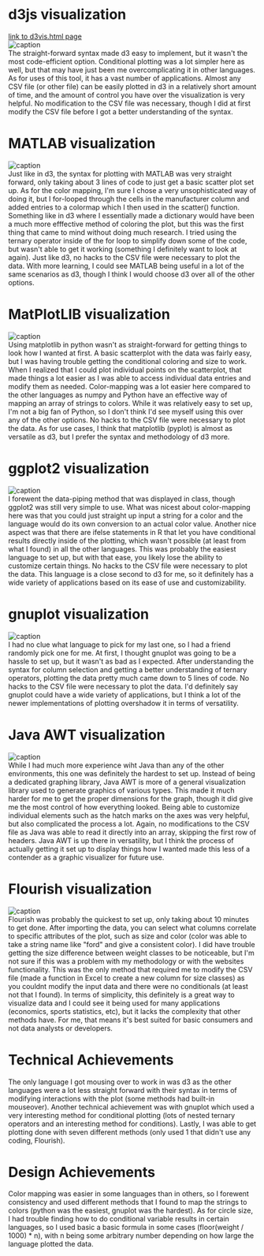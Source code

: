 # d3js visualization
[link to d3vis.html page](https://jacobadamsky.github.io/a2-DataVis-5Ways/code/d3vis.html)
<br>
![caption](img/d3vis.png)
<br>
The straight-forward syntax made d3 easy to implement, but it wasn't the most code-efficient option.
Conditional plotting was a lot simpler here as well, but that may have just been me overcomplicating 
it in other languages. As for uses of this tool, it has a vast number of applications. Almost any CSV
file (or other file) can be easily plotted in d3 in a relatively short amount of time, and the amount
of control you have over the visualization is very helpful. No modification to the CSV file was necessary,
though I did at first modify the CSV file before I got a better understanding of the syntax.

# MATLAB visualization
![caption](img/matlab.png)
<br>
Just like in d3, the syntax for plotting with MATLAB was very straight forward, only taking about 3 lines
of code to just get a basic scatter plot set up. As for the color mapping, I'm sure I chose a very unsophisticated
way of doing it, but I for-looped through the cells in the manufacturer column and added entries to a colormap which
I then used in the scatter() function. Something like in d3 where I essentially made a dictionary would have been a
much more efffective method of coloring the plot, but this was the first thing that came to mind without doing much
research. I tried using the ternary operator inside of the for loop to simplify down some of the code, but wasn't able
to get it working (something I definitely want to look at again). Just like d3, no hacks to the CSV file were necessary
to plot the data. With more learning, I could see MATLAB being useful in a lot of the same scenarios as d3, though I 
think I would choose d3 over all of the other options.

# MatPlotLIB visualization
![caption](img/matplotlib.png)
<br>
Using matplotlib in python wasn't as straight-forward for getting things to look how I wanted at first. A basic scatterplot
with the data was fairly easy, but I was having trouble getting the conditional coloring and size to work. When I realized
that I could plot individual points on the scatterplot, that made things a lot easier as I was able to access individual
data entries and modify them as needed. Color-mapping was a lot easier here compared to the other languages as numpy and
Python have an effective way of mapping an array of strings to colors. While it was relatively easy to set up, I'm not a big
fan of Python, so I don't think I'd see myself using this over any of the other options. No hacks to the CSV file were necessary
to plot the data. As for use cases, I think that matplotlib (pyplot) is almost as versatile as d3, but I prefer the syntax and 
methodology of d3 more.

# ggplot2 visualization
![caption](img/ggplot2.PNG)
<br>
I forewent the data-piping method that was displayed in class, though ggplot2 was still very simple to use. What was nicest about
color-mapping here was that you could just straight up input a string for a color and the language would do its own conversion to 
an actual color value. Another nice aspect was that there are ifelse statements in R that let you have conditional results directly
inside of the plotting, which wasn't possible (at least from what I found) in all the other languages. This was probably the easiest
language to set up, but with that ease, you likely lose the ability to customize certain things. No hacks to the CSV file were necessary
to plot the data. This language is a close second to d3 for me, so it definitely has a wide variety of applications based on its ease 
of use and customizability.

# gnuplot visualization
![caption](img/gnuplot.png)
<br>
I had no clue what language to pick for my last one, so I had a friend randomly pick one for me. At first, I thought gnuplot was going
to be a hassle to set up, but it wasn't as bad as I expected. After understanding the syntax for column selection and getting a better
understanding of ternary operators, plotting the data pretty much came down to 5 lines of code. No hacks to the CSV file were necessary
to plot the data. I'd definitely say gnuplot could have a wide variety of applications, but I think a lot of the newer implementations
of plotting overshadow it in terms of versatility.

# Java AWT visualization
![caption](img/java-awt.png)
<br>
While I had much more experience wiht Java than any of the other environments, this one was definitely the hardest to set up. Instead of
being a dedicated graphing library, Java AWT is more of a general visualization library used to generate graphics of various types. This
made it much harder for me to get the proper dimensions for the graph, though it did give me the most control of how everything looked.
Being able to customize individual elements such as the hatch marks on the axes was very helpful, but also complicated the process a lot.
Again, no modifications to the CSV file as Java was able to read it directly into an array, skipping the first row of headers. Java AWT is
up there in versatility, but I think the process of actually getting it set up to display things how I wanted made this less of a contender
as a graphic visualizer for future use.

# Flourish visualization
![caption](img/flourish.PNG)
<br>
Flourish was probably the quickest to set up, only taking about 10 minutes to get done. After importing the data, you can select what columns
correlate to specific attributes of the plot, such as size and color (color was able to take a string name like "ford" and give a consistent
color). I did have trouble getting the size difference between weight classes to be noticeable, but I'm not sure if this was a problem with my
methodology or with the websites functionality. This was the only method that required me to modify the CSV file (made a function in Excel to 
create a new column for size classes) as you couldnt modify the input data and there were no conditionals (at least not that I found). In terms
of simplicity, this definitely is a great way to visualize data and I could see it being used for many applications (economics, sports statistics,
etc), but it lacks the complexity that other methods have. For me, that means it's best suited for basic consumers and not data analysts or
developers.

# Technical Achievements
The only language I got mousing over to work in was d3 as the other languages were a lot less straight forward with their
syntax in terms of modifying interactions with the plot (some methods had built-in mouseover). Another technical achievement was with gnuplot 
which used a very interesting method for conditional plotting (lots of nested ternary operators and an interesting method for conditions). Lastly,
I was able to get plotting done with seven different methods (only used 1 that didn't use any coding, Flourish).

# Design Achievements
Color mapping was easier in some languages than in others, so I forewent consistency and  used different methods that I found
to map the strings to colors (python was the easiest, gnuplot was the hardest). As for circle size, I had trouble finding how
to do conditional variable results in certain languages, so I used basic a basic formula in some cases (floor(weight / 1000) * n),
with n being some arbitrary number depending on how large the language plotted the data.
